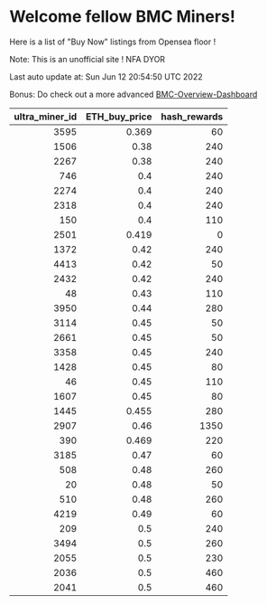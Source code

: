 # Welcome fellow BMC Miners!
Here is a list of "Buy Now" listings from Opensea floor !

Note: This is an unofficial site ! NFA DYOR

Last auto update at: Sun Jun 12 20:54:50 UTC 2022

Bonus: Do check out a more advanced [BMC-Overview-Dashboard](https://dune.com/defifunk/BMC-Overview-Dashboard)


|   ultra_miner_id |   ETH_buy_price |   hash_rewards |
|-----------------:|----------------:|---------------:|
|             3595 |           0.369 |             60 |
|             1506 |           0.38  |            240 |
|             2267 |           0.38  |            240 |
|              746 |           0.4   |            240 |
|             2274 |           0.4   |            240 |
|             2318 |           0.4   |            240 |
|              150 |           0.4   |            110 |
|             2501 |           0.419 |              0 |
|             1372 |           0.42  |            240 |
|             4413 |           0.42  |             50 |
|             2432 |           0.42  |            240 |
|               48 |           0.43  |            110 |
|             3950 |           0.44  |            280 |
|             3114 |           0.45  |             50 |
|             2661 |           0.45  |             50 |
|             3358 |           0.45  |            240 |
|             1428 |           0.45  |             80 |
|               46 |           0.45  |            110 |
|             1607 |           0.45  |             80 |
|             1445 |           0.455 |            280 |
|             2907 |           0.46  |           1350 |
|              390 |           0.469 |            220 |
|             3185 |           0.47  |             60 |
|              508 |           0.48  |            260 |
|               20 |           0.48  |             50 |
|              510 |           0.48  |            260 |
|             4219 |           0.49  |             60 |
|              209 |           0.5   |            240 |
|             3494 |           0.5   |            260 |
|             2055 |           0.5   |            230 |
|             2036 |           0.5   |            460 |
|             2041 |           0.5   |            460 |